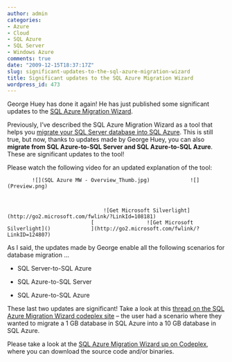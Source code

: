 ```yaml
---
author: admin
categories:
- Azure
- Cloud
- SQL Azure
- SQL Server
- Windows Azure
comments: true
date: "2009-12-15T18:37:17Z"
slug: significant-updates-to-the-sql-azure-migration-wizard
title: Significant updates to the SQL Azure Migration Wizard
wordpress_id: 473
---
```


George Huey has done it again! He has just published some significant updates to the [SQL Azure Migration Wizard](http://sqlazuremw.codeplex.com/).

 

Previously, I’ve described the SQL Azure Migration Wizard as a tool that helps you [migrate your SQL Server database into SQL Azure](http://www.wadewegner.com/index.php/2009/10/15/the-sql-azure-migration-wizard-will-now-migrate-your-data/). This is still true, but now, thanks to updates made by George Huey, you can also **migrate from SQL Azure-to-SQL Server and SQL Azure-to-SQL Azure**. These are significant updates to the tool!

 

Please watch the following video for an updated explanation of the tool:

                                                            

            ![](SQL Azure MW - Overview_Thumb.jpg)             ![](Preview.png)                                                         

            

                                   ![Get Microsoft Silverlight](http://go2.microsoft.com/fwlink/?LinkId=108181)              
                               [                 ![Get Microsoft Silverlight]()             ](http://go2.microsoft.com/fwlink/?LinkID=124807)                         

               

    
As I said, the updates made by George enable all the following scenarios for database migration …

 

  
  * SQL Server-to-SQL Azure 
   
  * SQL Azure-to-SQL Server 
   
  * SQL Azure-to-SQL Azure 
 

These last two updates are significant! Take a look at this [thread on the SQL Azure Migration Wizard codeplex site](http://sqlazuremw.codeplex.com/Thread/View.aspx?ThreadId=77856) – the user had a scenario where they wanted to migrate a 1 GB database in SQL Azure into a 10 GB database in SQL Azure.

 

Please take a look at the [SQL Azure Migration Wizard up on Codeplex](http://sqlazuremw.codeplex.com/), where you can download the source code and/or binaries.

